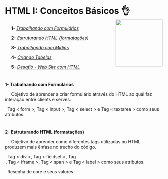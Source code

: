 
# **HTML I: Conceitos Básicos** :ok_hand:	 <img width="150" align="right" src="https://hermes.digitalinnovation.one/tracks/62ed1f1d-8d76-4bbc-905f-e73d20cb82f5.png">

&nbsp;&nbsp;&nbsp;&nbsp; **1-** [_Trabalhando com Formulários_](https://github.com/Brayan-sant/Formul-rio-HTML/blob/master/index.html)

&nbsp;&nbsp;&nbsp;&nbsp; **2-** [_Estruturando HTML (formatações)_](https://github.com/Brayan-sant/Estruturando-HTML/blob/master/Aulas/Estruturando%20seu%20HTML%20%2B%20Formata%C3%A7%C3%B5es.docx)

&nbsp;&nbsp;&nbsp;&nbsp; **3-** [_Trabalhando com Mídias_](https://github.com/Brayan-sant/Estruturando-HTML/blob/master/Aulas/Trabalhando%20com%20midias.docx)

&nbsp;&nbsp;&nbsp;&nbsp; **4-** [_Criando Tabelas_](https://github.com/Brayan-sant/Estruturando-HTML/blob/master/Aulas/Criando%20tabela/index.html)

&nbsp;&nbsp;&nbsp;&nbsp; **5-** [_Desafio - Web Site com HTML_](https://github.com/Brayan-sant/Estruturando-HTML/tree/master/Desafio-Web%20Site%20com%20HTML)

#
**1- Trabalhando com Formulários**

&nbsp;&nbsp;&nbsp;&nbsp; Objetivo de aprender a criar formulário através do HTML ao qual faz interação entre clients e serves.

&nbsp; Tag < form >, Tag < input >, Tag < select > e Tag < textarea > como seus atributos.

#
**2- Estruturando HTML (formatações)**

&nbsp;&nbsp;&nbsp;&nbsp; Objetivo de aprender como diferentes tags utilizadas no HTML produzem mais ênfase no trecho do código.

&nbsp; Tag < div >, Tag < fieldset >, Tag <legend>, Tag < iframe >, Tag < span > e Tag < label > como seus atributos.

&nbsp; Resenha de core e seus valores.
